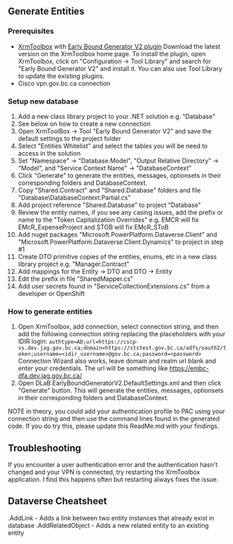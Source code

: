 ## Generate Entities

### Prerequisites
- [XrmToolbox](https://www.xrmtoolbox.com/) with [Early Bound Generator V2 plugin](https://www.xrmtoolbox.com/plugins/DLaB.Xrm.EarlyBoundGeneratorV2/)
Download the latest version on the XrmToolbox home page. To install the plugin, open XrmToolbox, click on "Configuration -> Tool Library" and search for "Early Bound Generator V2" and install it.
You can also use Tool Library to update the existing plugins.
- Cisco vpn.gov.bc.ca connection

### Setup new database
1. Add a new class library project to your .NET solution e.g. "Database"
2. See below on how to create a new connection
3. Open XrmToolBox -> Tool "Early Bound Generator V2" and save the default settings to the project folder
4. Select "Entities Whitelist" and select the tables you will be need to access in the solution
5. Set "Namespace" -> "Database.Model", "Output Relative Directory" -> "Model", and "Service Context Name" -> "DatabaseContext"
6. Click "Generate" to generate the entities, messages, optionsets in their corresponding folders and DatabaseContext.
7. Copy "Shared.Contract" and "Shared.Database" folders and file "Database\DatabaseContext.Partial.cs"
8. Add project reference "Shared.Database" to project "Database"
8. Review the entity names, if you see any casing issues, add the prefix or name to the "Token Capitalization Overrides" e.g. EMCR will fix EMcR_ExpenseProject and STOB will fix EMcR_SToB
9. Add nuget packages "Microsoft.PowerPlatform.Dataverse.Client" and "Microsoft.PowerPlatform.Dataverse.Client.Dynamics" to project in step #1
10. Create DTO primitive copies of the entities, enums, etc in a new class library project e.g. "Manager.Contract"
11. Add mappings for the Entity -> DTO and DTO -> Entity 
12. Edit the prefix in file "SharedMapper.cs"
13. Add user secrets found in "ServiceCollectionExtensions.cs" from a developer or OpenShift


### How to generate entities
1. Open XrmToolbox, add connection, select connection string, and then add the following connection string replacing the placeholders with your IDIR login:
`authtype=AD;url=https://cscp-vs.dev.jag.gov.bc.ca;domain=https://ststest.gov.bc.ca/adfs/oauth2/token;username=<idir_username>@gov.bc.ca;password=<password>`
   Connection Wizard also works, leave domain and realm url blank and enter your credentials. The url will be something like https://embc-dfa.dev.jag.gov.bc.ca/ 
2. Open DLaB.EarlyBoundGeneratorV2.DefaultSettings.xml and then click "Generate" button.
This will generate the entities, messages, optionsets in their corresponding folders and DatabaseContext.

NOTE in theory, you could add your authentication profile to PAC using your connection string and then use the command lines found in the generated code. If you do try this, please update this ReadMe.md with your findings.

## Troubleshooting

If you encounter a user authentication error and the authentication hasn't changed and your VPN is connected, try restarting the XrmToolbox application. I find this happens often but restarting always fixes the issue.

## Dataverse Cheatsheet

.AddLink - Adds a link between two entity instances that already exist in database
.AddRelatedObject - Adds a new related entity to an existing entity